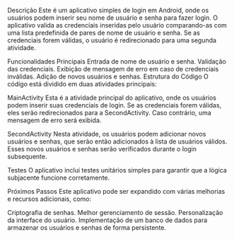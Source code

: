 Descrição
Este é um aplicativo simples de login em Android, onde os usuários podem inserir seu nome de usuário e senha para fazer login. O aplicativo valida as credenciais inseridas pelo usuário comparando-as com uma lista predefinida de pares de nome de usuário e senha. Se as credenciais forem válidas, o usuário é redirecionado para uma segunda atividade.

Funcionalidades Principais
Entrada de nome de usuário e senha.
Validação das credenciais.
Exibição de mensagem de erro em caso de credenciais inválidas.
Adição de novos usuários e senhas.
Estrutura do Código
O código está dividido em duas atividades principais:

MainActivity
Esta é a atividade principal do aplicativo, onde os usuários podem inserir suas credenciais de login. Se as credenciais forem válidas, eles serão redirecionados para a SecondActivity. Caso contrário, uma mensagem de erro será exibida.

SecondActivity
Nesta atividade, os usuários podem adicionar novos usuários e senhas, que serão então adicionados à lista de usuários válidos. Esses novos usuários e senhas serão verificados durante o login subsequente.

Testes
O aplicativo inclui testes unitários simples para garantir que a lógica subjacente funcione corretamente.

Próximos Passos
Este aplicativo pode ser expandido com várias melhorias e recursos adicionais, como:

Criptografia de senhas.
Melhor gerenciamento de sessão.
Personalização da interface do usuário.
Implementação de um banco de dados para armazenar os usuários e senhas de forma persistente.
